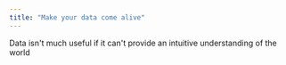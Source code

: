 ```yaml
---
title: "Make your data come alive"
---
```


Data isn't much useful if it can't provide an intuitive understanding of the world